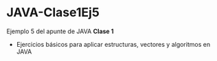 # JAVA-Clase1Ej5

<p>Ejemplo 5 del apunte de JAVA <b>Clase 1</b> </p>
<ul>
  <li> Ejercicios básicos para aplicar estructuras, vectores y algoritmos en JAVA</li>
</ul>
